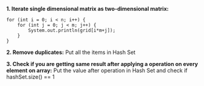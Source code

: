 **1. Iterate single dimensional matrix as two-dimensional matrix:**

    for (int i = 0; i < n; i++) {
	    for (int j = 0; j < m; j++) {
            System.out.println(grid[i*m+j]);
        }
    }
**2. Remove duplicates:** Put all the items in Hash Set

**3. Check if you are getting same result after applying a operation on every element on array:** Put the value after operation in Hash Set and check if hashSet.size() == 1